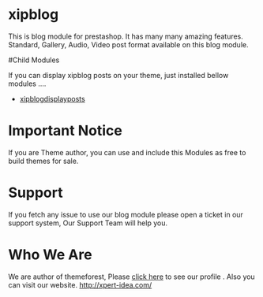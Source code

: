 # xipblog
This is blog module for prestashop. It has many many amazing features. Standard, Gallery, Audio, Video post format available on this blog module. 

#Child Modules

If you can display xipblog posts on your theme, just installed bellow modules ....

* <a target="_blank" href="https://github.com/xpert-idea/xipblogdisplayposts">xipblogdisplayposts</a>

# Important Notice
If you are Theme author, you can use and include this Modules as free to build themes for sale.

# Support
If you fetch any issue to use our blog module please open a ticket in our support system, Our Support Team will help you. 

# Who We Are

We are author of themeforest, Please <a href="https://themeforest.net/user/xpert-idea/portfolio?ref=xpert-idea">click here</a> to see our profile . Also you can visit our website. http://xpert-idea.com/
